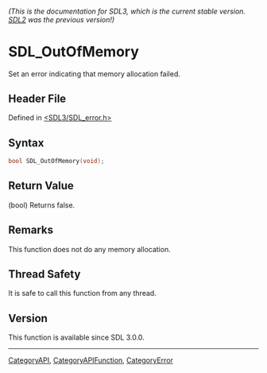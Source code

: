 ###### (This is the documentation for SDL3, which is the current stable version. [SDL2](https://wiki.libsdl.org/SDL2/) was the previous version!)
# SDL_OutOfMemory

Set an error indicating that memory allocation failed.

## Header File

Defined in [<SDL3/SDL_error.h>](https://github.com/libsdl-org/SDL/blob/main/include/SDL3/SDL_error.h)

## Syntax

```c
bool SDL_OutOfMemory(void);
```

## Return Value

(bool) Returns false.

## Remarks

This function does not do any memory allocation.

## Thread Safety

It is safe to call this function from any thread.

## Version

This function is available since SDL 3.0.0.

----
[CategoryAPI](CategoryAPI), [CategoryAPIFunction](CategoryAPIFunction), [CategoryError](CategoryError)

